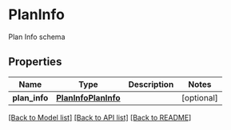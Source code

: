 # PlanInfo

Plan Info schema
## Properties
Name | Type | Description | Notes
------------ | ------------- | ------------- | -------------
**plan_info** | [**PlanInfoPlanInfo**](PlanInfoPlanInfo.md) |  | [optional] 

[[Back to Model list]](../README.md#documentation-for-models) [[Back to API list]](../README.md#documentation-for-api-endpoints) [[Back to README]](../README.md)


